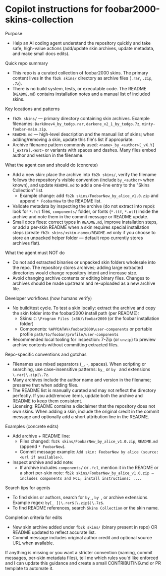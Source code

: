 # Copilot instructions for foobar2000-skins-collection

Purpose
- Help an AI coding agent understand the repository quickly and take safe, high-value actions (add/update skin archives, update metadata, and make small docs edits).

Quick repo summary
- This repo is a curated collection of foobar2000 skins. The primary content lives in the `fb2k skins/` directory as archive files (`.rar`, `.zip`, `.7z`).
- There is no build system, tests, or executable code. The README (`README.md`) contains installation notes and a manual list of included skins.

Key locations and patterns
- `fb2k skins/` — primary directory containing skin archives. Example filenames: `DarkOnev4_by_tedgo.rar`, `darkone_v2_1_by_tedgo.7z`, `minty-foobar-main.zip`.
- `README.md` — high-level description and the manual list of skins; when adding/removing a skin, update this file's list if appropriate.
- Archive filename pattern commonly used: `<name>_by_<author>[_vX.Y][_extra].<ext>` or variants with spaces and dashes. Many files embed author and version in the filename.

What the agent can and should do (concrete)
- Add a new skin: place the archive into `fb2k skins/`, verify the filename follows the repository's visible convention (include `by_<author>` when known), and update `README.md` to add a one-line entry to the "Skins Collection" list.
  - Example change: add `fb2k skins/FoobarNew_by_alice_v1.0.zip` and append `* FoobarNew` to the README list.
- Validate metadata by inspecting the archive (do not extract into repo): look for `*.fcl` files, `components/` folder, or fonts (`*.ttf`, `*.otf`) inside the archive and note them in the commit message or README update.
- Small docs fixes: correct typos in `README.md`, improve installation steps, or add a per-skin README when a skin requires special installation steps (create `fb2k skins/<skin-name>/README.md` only if you choose to store an unpacked helper folder — default repo currently stores archives flat).

What the agent must NOT do
- Do not add extracted binaries or unpacked skin folders wholesale into the repo. The repository stores archives; adding large extracted directories would change repository intent and increase size.
- Avoid changing archive contents or editing binary files. Changes to archives should be made upstream and re-uploaded as a new archive file.

Developer workflows (how humans verify)
- No build/test cycle. To test a skin locally: extract the archive and copy the skin folder into the foobar2000 install path (per README):
  - Skins: `C:\Program Files (x86)\foobar2000` (or the foobar installation folder)
  - Components: `%APPDATA%\foobar2000\user-components` or portable profile `path/to/foobar/profile/user-components`
- Recommended local tooling for inspection: 7-Zip (or `unzip`) to preview archive contents without committing extracted files.

Repo-specific conventions and gotchas
- Filenames use mixed separators (`_`, `-`, spaces). When scripting or searching, use case-insensitive patterns: `by_` or `by ` and extensions `\.rar|\.zip|\.7z`.
- Many archives include the author name and version in the filename; preserve that when adding files.
- The README list is manually curated and may not reflect the directory perfectly. If you add/remove items, update both the archive and README to keep them consistent.
- Licensing: README contains a disclaimer that the repository does not own skins. When adding a skin, include the original credit in the commit message and optionally add a short attribution line in the README.

Examples (concrete edits)
- Add archive + README line:
  - Files changed: `fb2k skins/FoobarNew_by_alice_v1.0.zip`, `README.md` (append `* FoobarNew`).
  - Commit message example: `Add skin: FoobarNew by alice (source: <url if available>)`.
- Inspect archive and add note:
  - If archive includes `components/` or `.fcl`, mention it in the README or a short per-skin note: `fb2k skins/FoobarNew_by_alice_v1.0.zip — includes components and FCL; install instructions: ...`.

Search tips for agents
- To find skins or authors, search for `by_`, `by `, or archive extensions. Example regex: `by[_ ]|\.rar$|\.zip$|\.7z$`.
- To find README references, search `Skins Collection` or the skin name.

Completion criteria for edits
- New skin archive added under `fb2k skins/` (binary present in repo) OR README updated to reflect accurate list.
- Commit message includes original author credit and optional source URL when available.

If anything is missing or you want a stricter convention (naming, commit messages, per-skin metadata files), tell me which rules you'd like enforced and I can update this guidance and create a small CONTRIBUTING.md or PR template to automate it.
